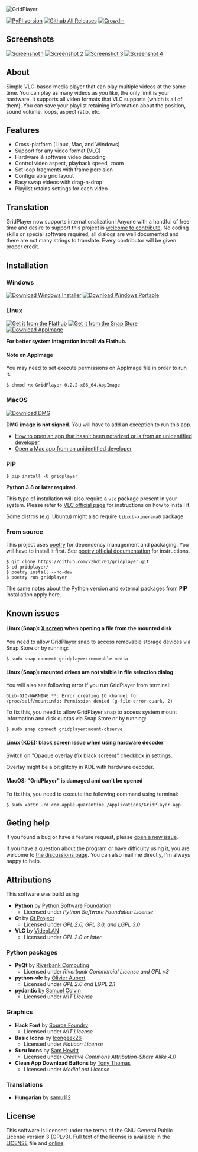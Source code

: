 ![GridPlayer](https://raw.githubusercontent.com/vzhd1701/gridplayer/master/resources/public/logo.png)

[![PyPI version](https://img.shields.io/pypi/v/gridplayer)](https://pypi.python.org/pypi/gridplayer)
[![Github All Releases](https://img.shields.io/github/downloads/vzhd1701/gridplayer/total.svg)](https://github.com/vzhd1701/gridplayer/releases/latest)
[![Crowdin](https://badges.crowdin.net/gridplayer/localized.svg)](https://crowdin.com/project/gridplayer)

## Screenshots

[![Screenshot 1](https://raw.githubusercontent.com/vzhd1701/gridplayer/master/resources/public/screenshot-001-thumb.png)](https://raw.githubusercontent.com/vzhd1701/gridplayer/master/resources/public/screenshot-001.png)
[![Screenshot 2](https://raw.githubusercontent.com/vzhd1701/gridplayer/master/resources/public/screenshot-002-thumb.png)](https://raw.githubusercontent.com/vzhd1701/gridplayer/master/resources/public/screenshot-002.png)
[![Screenshot 3](https://raw.githubusercontent.com/vzhd1701/gridplayer/master/resources/public/screenshot-003-thumb.png)](https://raw.githubusercontent.com/vzhd1701/gridplayer/master/resources/public/screenshot-003.png)
[![Screenshot 4](https://raw.githubusercontent.com/vzhd1701/gridplayer/master/resources/public/screenshot-004-thumb.png)](https://raw.githubusercontent.com/vzhd1701/gridplayer/master/resources/public/screenshot-004.png)

## About

Simple VLC-based media player that can play multiple videos at the same time. You can
play as many videos as you like, the only limit is your hardware. It supports all video
formats that VLC supports (which is all of them). You can save your playlist retaining
information about the position, sound volume,  loops, aspect ratio, etc.

## Features

- Cross-platform (Linux, Mac, and Windows)
- Support for any video format (VLC)
- Hardware & software video decoding
- Control video aspect, playback speed, zoom
- Set loop fragments with frame percision
- Configurable grid layout
- Easy swap videos with drag-n-drop
- Playlist retains settings for each video

## Translation

GridPlayer now supports internationalization! Anyone with a handful of free time and
desire to support this project is [welcome to contribute](https://crowdin.com/project/gridplayer).
No coding skills or special software required, all dialogs are well documented and
there are not many strings to translate. Every contributor will be given proper credit.

## Installation

### Windows

[![Download Windows Installer](https://raw.githubusercontent.com/vzhd1701/gridplayer/master/resources/public/dl_windows_installer.png)](https://github.com/vzhd1701/gridplayer/releases/download/v0.2.2/GridPlayer-0.2.2-win64-install.exe)
[![Download Windows Portable](https://raw.githubusercontent.com/vzhd1701/gridplayer/master/resources/public/dl_windows_portable.png)](https://github.com/vzhd1701/gridplayer/releases/download/v0.2.2/GridPlayer-0.2.2-win64-portable.zip)

### Linux

[![Get it from the Flathub](https://raw.githubusercontent.com/vzhd1701/gridplayer/master/resources/public/dl_flathub.png)](https://flathub.org/apps/details/com.vzhd1701.gridplayer)
[![Get it from the Snap Store](https://raw.githubusercontent.com/vzhd1701/gridplayer/master/resources/public/dl_snap.png)](https://snapcraft.io/gridplayer)
[![Download AppImage](https://raw.githubusercontent.com/vzhd1701/gridplayer/master/resources/public/dl_appimage.png)](https://github.com/vzhd1701/gridplayer/releases/download/v0.2.2/GridPlayer-0.2.2-x86_64.AppImage)

**For better system integration install via Flathub.**

#### Note on AppImage

You may need to set execute permissions on AppImage file in order to run it:

```shell
$ chmod +x GridPlayer-0.2.2-x86_64.AppImage
```

### MacOS

[![Download DMG](https://raw.githubusercontent.com/vzhd1701/gridplayer/master/resources/public/dl_dmg.png)](https://github.com/vzhd1701/gridplayer/releases/download/v0.2.2/GridPlayer.0.2.2.dmg)

**DMG image is not signed.** You will have to add an exception to run this app.

- [How to open an app that hasn’t been notarized or is from an unidentified developer](https://support.apple.com/en-euro/HT202491)
- [Open a Mac app from an unidentified developer](https://support.apple.com/guide/mac-help/open-a-mac-app-from-an-unidentified-developer-mh40616/mac)

### PIP

```shell
$ pip install -U gridplayer
```

**Python 3.8 or later required.**

This type of installation will also require a `vlc` package present in your system.
Please refer to [VLC official page](https://www.videolan.org/vlc/) for instructions on how to install it.

Some distros (e.g. Ubuntu) might also require `libxcb-xinerama0` package.

### From source

This project uses [poetry](https://python-poetry.org/) for dependency management and packaging. You will have to install it first. See [poetry official documentation](https://python-poetry.org/docs/) for instructions.

```shell
$ git clone https://github.com/vzhd1701/gridplayer.git
$ cd gridplayer/
$ poetry install --no-dev
$ poetry run gridplayer
```

The same notes about the Python version and external packages from **PIP** installation apply here.

## Known issues

#### Linux (Snap): [X screen](https://raw.githubusercontent.com/vzhd1701/gridplayer/master/resources/public/screenshot-x.png) when opening a file from the mounted disk

You need to allow GridPlayer snap to access removable storage devices via Snap Store or by running:

```shell
$ sudo snap connect gridplayer:removable-media
```

#### Linux (Snap): mounted drives are not visible in file selection dialog

You will also see following error if you run GridPlayer from terminal:

```shell
GLib-GIO-WARNING **: Error creating IO channel for /proc/self/mountinfo: Permission denied (g-file-error-quark, 2)
```

To fix this, you need to allow GridPlayer snap to access system mount information and disk quotas via Snap Store or by running:

```shell
$ sudo snap connect gridplayer:mount-observe
```

#### Linux (KDE): black screen issue when using hardware decoder

Switch on "Opaque overlay (fix black screen)" checkbox in settings.

Overlay might be a bit glitchy in KDE with hardware decoder.

#### MacOS: "GridPlayer" is damaged and can't be opened

To fix this, you need to execute the following command using terminal:

```shell
$ sudo xattr -rd com.apple.quarantine /Applications/GridPlayer.app
```

## Geting help

If you found a bug or have a feature request, please [open a new issue](https://github.com/vzhd1701/gridplayer/issues/new/choose).

If you have a question about the program or have difficulty using it, you are welcome to [the discussions page](https://github.com/vzhd1701/gridplayer/discussions). You can also mail me directly, I'm always happy to help.

## Attributions

This software was build using

- **Python** by [Python Software Foundation](https://www.python.org/)
  - Licensed under *Python Software Foundation License*
- **Qt** by [Qt Project](https://www.qt.io/)
  - Licensed under *GPL 2.0, GPL 3.0, and LGPL 3.0*
- **VLC** by [VideoLAN](https://www.videolan.org/)
  - Licensed under *GPL 2.0 or later*

### Python packages

- **PyQt** by [Riverbank Computing](https://riverbankcomputing.com/)
  - Licensed under *Riverbank Commercial License and GPL v3*
- **python-vlc** by [Olivier Aubert](https://github.com/oaubert/python-vlc)
  - Licensed under *GPL 2.0 and LGPL 2.1*
- **pydantic** by [Samuel Colvin](https://github.com/samuelcolvin/pydantic)
  - Licensed under *MIT License*

### Graphics

- **Hack Font** by [Source Foundry](http://sourcefoundry.org/hack/)
  - Licensed under *MIT License*
- **Basic Icons** by [Icongeek26](https://www.flaticon.com/authors/icongeek26)
  - Licensed under *Flaticon License*
- **Suru Icons** by [Sam Hewitt](https://snwh.org/)
  - Licensed under *Creative Commons Attribution-Share Alike 4.0*
- **Clean App Download Buttons** by [Tony Thomas](https://medialoot.com/item/clean-app-download-buttons/)
  - Licensed under *MediaLoot License*

### Translations

- **Hungarian** by [samu112](https://crowdin.com/profile/samu112)

## License

This software is licensed under the terms of the GNU General Public License version 3 (GPLv3). Full text of the license is available in the [LICENSE](https://github.com/vzhd1701/gridplayer/blob/master/LICENSE) file and [online](https://www.gnu.org/licenses/gpl-3.0.html).

